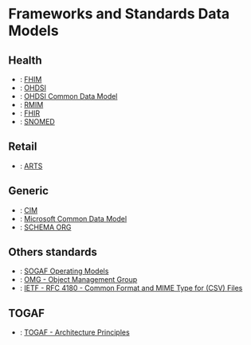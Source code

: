 # Frameworks and Standards Data Models

## Health

+ : [FHIM](https://fhims.org/)
+ : [OHDSI](https://www.ohdsi.org/data-standardization/the-common-data-model/)
+ : [OHDSI Common Data Model](https://ohdsi.github.io/CommonDataModel/)
+ : [RMIM](https://wiki.hl7.org/RMIM_Diagram_Representation)
+ : [FHIR]( https://www.hl7.org/fhir/)
+ : [SNOMED]( https://www.snomed.org/snomed-ct/Use-SNOMED-CT)

 
## Retail

+ : [ARTS](https://www.omg.org/retail-depository/arts-odm-73/)
 

## Generic

+ : [CIM](https://github.com/cloudinformationmodel/cloudinformationmodel)
+ : [Microsoft Common Data Model](https://microsoft.github.io/CDM/)
+ : [SCHEMA ORG](https://github.com/schemaorg/schemaorg)

 
## Others standards

+ : [SOGAF Operating Models](https://architect.salesforce.com/govern/operating-models/sogaf-operating-models)
+ : [OMG - Object Management Group](https://www.omg.org/mda/specs.htm)
+ : [IETF - RFC 4180 - Common Format and MIME Type for (CSV) Files](https://datatracker.ietf.org/doc/html/rfc4180)


## TOGAF

+ : [TOGAF - Architecture Principles](https://pubs.opengroup.org/architecture/togaf8-doc/arch/chap29.html)
